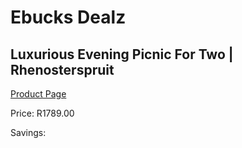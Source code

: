 
# Ebucks Dealz
## Luxurious Evening Picnic For Two | Rhenosterspruit
[Product Page](https://www.ebucks.com/web/shop/productSelected.do?prodId=212911417&catId=714893646)

Price: R1789.00

Savings: 


	